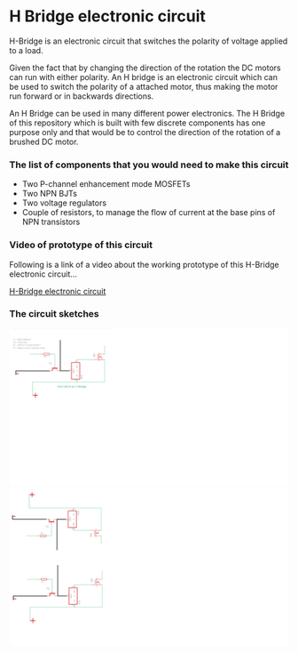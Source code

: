 # H Bridge electronic circuit

H-Bridge is an electronic circuit that switches the polarity of voltage applied to a load.

Given the fact that by changing the direction of the rotation the DC motors can run with either polarity. An H bridge is an electronic circuit which can be used to switch the polarity of a attached motor, thus making the motor run forward or in backwards directions.

An H Bridge can be used in many different power electronics. The H Bridge of this repository which is built with few discrete components has one purpose only and that would be to control the direction of the rotation of a brushed DC motor.

### The list of components that you would need to make this circuit

- Two P-channel enhancement mode MOSFETs
- Two NPN BJTs
- Two voltage regulators
- Couple of resistors, to manage the flow of current at the base pins of NPN transistors

### Video of prototype of this circuit

Following is a link of a video about the working prototype of this H-Bridge electronic circuit...

[H-Bridge electronic circuit](https://www.youtube.com/watch?v=_cwA7jFTUsA&t=6s)

### The circuit sketches

![Circuit Sketch 1](H-Bridge.png)
![Circuit Sketch 2](H-Bridge3.png)



